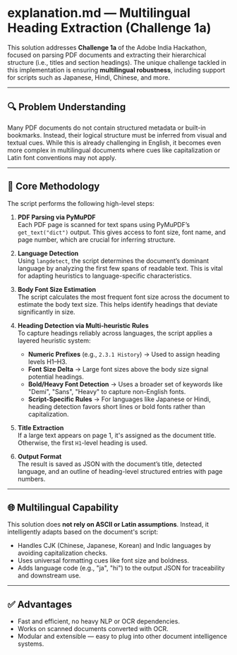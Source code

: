 # explanation.md — Multilingual Heading Extraction (Challenge 1a)

This solution addresses **Challenge 1a** of the Adobe India Hackathon, focused on parsing PDF documents and extracting their hierarchical structure (i.e., titles and section headings). The unique challenge tackled in this implementation is ensuring **multilingual robustness**, including support for scripts such as Japanese, Hindi, Chinese, and more.

---

## 🔍 Problem Understanding

Many PDF documents do not contain structured metadata or built-in bookmarks. Instead, their logical structure must be inferred from visual and textual cues. While this is already challenging in English, it becomes even more complex in multilingual documents where cues like capitalization or Latin font conventions may not apply.

---

## 🧠 Core Methodology

The script performs the following high-level steps:

1. **PDF Parsing via PyMuPDF**  
   Each PDF page is scanned for text spans using PyMuPDF’s `get_text("dict")` output. This gives access to font size, font name, and page number, which are crucial for inferring structure.

2. **Language Detection**  
   Using `langdetect`, the script determines the document’s dominant language by analyzing the first few spans of readable text. This is vital for adapting heuristics to language-specific characteristics.

3. **Body Font Size Estimation**  
   The script calculates the most frequent font size across the document to estimate the body text size. This helps identify headings that deviate significantly in size.

4. **Heading Detection via Multi-heuristic Rules**  
   To capture headings reliably across languages, the script applies a layered heuristic system:

   - **Numeric Prefixes** (e.g., `2.3.1 History`) → Used to assign heading levels H1–H3.
   - **Font Size Delta** → Large font sizes above the body size signal potential headings.
   - **Bold/Heavy Font Detection** → Uses a broader set of keywords like "Demi", "Sans", "Heavy" to capture non-English fonts.
   - **Script-Specific Rules** → For languages like Japanese or Hindi, heading detection favors short lines or bold fonts rather than capitalization.

5. **Title Extraction**  
   If a large text appears on page 1, it's assigned as the document title. Otherwise, the first `H1`-level heading is used.

6. **Output Format**  
   The result is saved as JSON with the document’s title, detected language, and an outline of heading-level structured entries with page numbers.

---

## 🌐 Multilingual Capability

This solution does **not rely on ASCII or Latin assumptions**. Instead, it intelligently adapts based on the document's script:

- Handles CJK (Chinese, Japanese, Korean) and Indic languages by avoiding capitalization checks.
- Uses universal formatting cues like font size and boldness.
- Adds language code (e.g., "ja", "hi") to the output JSON for traceability and downstream use.

---

## ✅ Advantages

- Fast and efficient, no heavy NLP or OCR dependencies.
- Works on scanned documents converted with OCR.
- Modular and extensible — easy to plug into other document intelligence systems.
